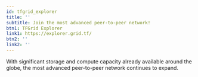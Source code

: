 ```yaml
---
id: tfgrid_explorer
title: ''
subtitle: Join the most advanced peer-to-peer network!
btn1: TFGrid Explorer
link1: https://explorer.grid.tf/
btn2: ''
link2: ''
---
```


With significant storage and compute capacity already available around the globe, the most advanced peer-to-peer network continues to expand.


<!-- Buttons:
Join Us
Visit the Grid Explorer -->